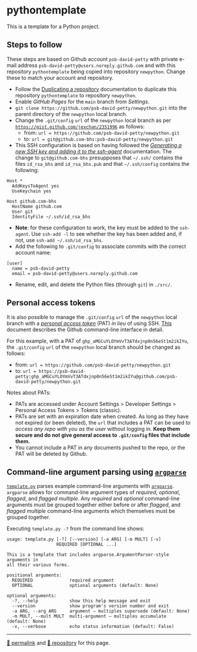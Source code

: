 # pythontemplate

This is a template for a Python project.

## Steps to follow

These steps are based on Github account `psb-david-petty` with private e-mail address `psb-david-petty@users.noreply.github.com` and with this repository `pythontemplate` being copied into repository `newpython`. Change these to match your account and repository.

- Follow the [Duplicating a repository](https://docs.github.com/en/github/creating-cloning-and-archiving-repositories/duplicating-a-repository) documentation to duplicate this repository `pythontemplate` to repository `newpython`.
- Enable *GitHub Pages* for the `main` branch from *Settings*.
- `git clone https://github.com/psb-david-petty/newpython.git` into the parent directory of the `newpython` local branch.
- Change the `.git/config` `url` of the `newpython` local branch as per [`https://gist.github.com/jexchan/2351996`](https://gist.github.com/jexchan/2351996) as follows:
  - from: `url = https://github.com/psb-david-petty/newpython.git`
  - to: `url = git@github.com-bhs:psb-david-petty/newpython.git`
- This SSH configuration is based on having followed the *[Generating a new SSH key and adding it to the ssh-agent](https://docs.github.com/en/free-pro-team@latest/github/authenticating-to-github/generating-a-new-ssh-key-and-adding-it-to-the-ssh-agent)* documentation. The change to `git@github.com-bhs` presupposes that `~/.ssh/` contains the files `id_rsa_bhs` and `id_rsa_bhs.pub` and that `~/.ssh/config` contains the following:

```
Host *
  AddKeysToAgent yes
  UseKeychain yes

Host github.com-bhs
  HostName github.com
  User git
  IdentityFile ~/.ssh/id_rsa_bhs
```
- **Note**: for these configuration to work, the key must be added to the `ssh-agent`. Use `ssh-add -l` to see whether the key has been added and, if not, use `ssh-add ~/.ssh/id_rsa_bhs`.
- Add the following to `.git/config` to associate commits with the correct account name:

```
[user]
  name = psb-david-petty
  email = psb-david-petty@users.noreply.github.com
```

- Rename, edit, and delete the Python files (through `git`)  in `./src/`.

## Personal access tokens

It is also possible to manage the `.git/config` `url` of the `newpython` local branch with a [*personal access token*](https://docs.github.com/en/authentication/keeping-your-account-and-data-secure/creating-a-personal-access-token) (PAT) *in lieu* of using SSH. [This](https://docs.google.com/document/d/1V2_qMe-OUUC51dH1J2bZy4UoIG78nC3zzaaMcAimeYs/) document describes the Github command-line interface in detail.

For this example, with a PAT of `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`, the `.git/config` `url` of the `newpython` local branch should be changed as follows:

- from: `url = https://github.com/psb-david-petty/newpython.git`
- to: `url = https://psb-david-petty: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@github.com/psb-david-petty/newpython.git`

Notes about PATs:

- PATs are accessed under Account Settings > Developer Settings > Personal Access Tokens > Tokens (classic).
- PATs are set with an expiration date when created. As long as they have not expired (or been deleted), the `url` that includes a PAT can be used *to access any repo with you as the user* without logging in. **Keep them secure and do not give general access to `.git/config` files that include them.**
- You cannot include a PAT in any documents pushed to the repo, or the PAT will be deleted by Github.

## Command-line argument parsing using [`argparse`](https://docs.python.org/3/library/argparse.html)

[`template.py`](https://github.com/psb-david-petty/pythontemplate/blob/main/src/template.py) parses example command-line arguments with [`argparse`](https://docs.python.org/3/library/argparse.html). `argparse` allows for command-line argument types of *required*, *optional*, *flagged*, and *flagged multiple*. Any *required* and *optional* command-line arguments must be grouped together either before or after *flagged*, and *flagged multiple* command-line arguments which themselves must be grouped together.

Executing `template.py -?` from the command line shows:

```python3
usage: template.py [-?] [--version] [-a ARG] [-m MULT] [-v]
                   REQUIRED [OPTIONAL ...]

This is a template that includes argparse.ArgumentParser-style arguments in
all their various forms.

positional arguments:
  REQUIRED              required argument
  OPTIONAL              optional arguments (default: None)

optional arguments:
  -?, --help            show this help message and exit
  --version             show program's version number and exit
  -a ARG, --arg ARG     argument — multiples supersede (default: None)
  -m MULT, --mult MULT  multi-argument — multiples accumulate (default: None)
  -v, --verbose         echo status information (default: False)

```

<hr>

[&#128279; permalink](https://psb-david-petty.github.io/pythontemplate) and [&#128297; repository](https://github.com/psb-david-petty/pythontemplate) for this page.

